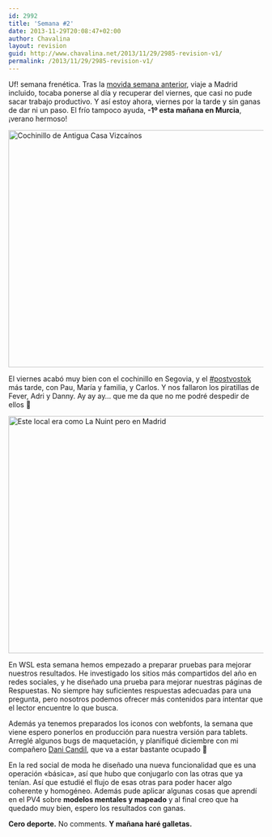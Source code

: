 ```yaml
---
id: 2992
title: 'Semana #2'
date: 2013-11-29T20:08:47+02:00
author: Chavalina
layout: revision
guid: http://www.chavalina.net/2013/11/29/2985-revision-v1/
permalink: /2013/11/29/2985-revision-v1/
---
```

Uf! semana frenética. Tras la [movida semana anterior](http://www.chavalina.net/2013/11/22/semana-1/), viaje a Madrid incluido, tocaba ponerse al día y recuperar del viernes, que casi no pude sacar trabajo productivo. Y así estoy ahora, viernes por la tarde y sin ganas de dar ni un paso. El frío tampoco ayuda, **-1º esta mañana en Murcia**, ¡verano hermoso!

<img src="http://www.chavalina.net/imagenes/2013/11/WP_002612-650x487.jpg" alt="Cochinillo de Antigua Casa Vizcaínos" width="625" height="468" class="aligncenter size-large wp-image-2989" srcset="http://www.chavalina.net/imagenes/2013/11/WP_002612-650x487.jpg 650w, http://www.chavalina.net/imagenes/2013/11/WP_002612-300x224.jpg 300w, http://www.chavalina.net/imagenes/2013/11/WP_002612-624x467.jpg 624w" sizes="(max-width: 625px) 100vw, 625px" /> 

El viernes acabó muy bien con el cochinillo en Segovia, y el [#postvostok](https://twitter.com/search?q=%23postvostok&src=hash) más tarde, con Pau, María y familia, y Carlos. Y nos fallaron los piratillas de Fever, Adri y Danny. Ay ay ay… que me da que no me podré despedir de ellos 🙁

<img src="http://www.chavalina.net/imagenes/2013/11/WP_002625-650x487.jpg" alt="Este local era como La Nuint pero en Madrid" width="625" height="468" class="aligncenter size-large wp-image-2990" srcset="http://www.chavalina.net/imagenes/2013/11/WP_002625-650x487.jpg 650w, http://www.chavalina.net/imagenes/2013/11/WP_002625-300x224.jpg 300w, http://www.chavalina.net/imagenes/2013/11/WP_002625-624x467.jpg 624w" sizes="(max-width: 625px) 100vw, 625px" /> 

En WSL esta semana hemos empezado a preparar pruebas para mejorar nuestros resultados. He investigado los sitios más compartidos del año en redes sociales, y he diseñado una prueba para mejorar nuestras páginas de Respuestas. No siempre hay suficientes respuestas adecuadas para una pregunta, pero nosotros podemos ofrecer más contenidos para intentar que el lector encuentre lo que busca.

Además ya tenemos preparados los iconos con webfonts, la semana que viene espero ponerlos en producción para nuestra versión para tablets. Arreglé algunos bugs de maquetación, y planifiqué diciembre con mi compañero [Dani Candil](http://acrowdofmonsters.com/), que va a estar bastante ocupado 🙂

En la red social de moda he diseñado una nueva funcionalidad que es una operación «básica», así que hubo que conjugarlo con las otras que ya tenían. Así que estudié el flujo de esas otras para poder hacer algo coherente y homogéneo. Además pude aplicar algunas cosas que aprendí en el PV4 sobre **modelos mentales y mapeado** y al final creo que ha quedado muy bien, espero los resultados con ganas.

**Cero deporte.** No comments. **Y mañana haré galletas.**